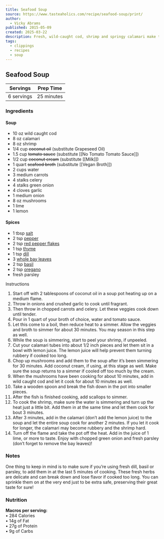 ```yaml
---
title: Seafood Soup
source: https://www.tasteaholics.com/recipe/seafood-soup/print/
author:
  - Vicky Abrams
published: 2015-05-09
created: 2025-03-22
description: Fresh, wild-caught cod, shrimp and springy calamari make this Keto seafood soup with tomato and lime healthy, delicious and easy to make!
tags:
  - clippings
  - recipes
  - soup
---
```

## Seafood Soup 

| Servings   | Prep Time  |
| ---------- | ---------- |
| 6 servings | 25 minutes |

### Ingredients 

#### Soup
- 10 oz wild caught cod
- 8 oz calamari
- 8 oz shrimp
- 1/4 cup ~~coconut oil~~ (substitute Grapeseed Oil)
- 1.5 cup ~~tomato sauce~~ (substitute [[No Tomato Tomato Sauce]])
- 1/2 cup ~~coconut cream~~ (substitute [[Milk]])
- 1 quart ~~seafood broth~~ (substitute [[Vegan Broth]])
- 2 cups water
- 3 medium carrots
- 4 stalks celery
- 4 stalks green onion
- 4 cloves garlic
- 1 medium onion
- 8 oz mushrooms
- 1 lime
- 1 lemon

#### Spices
- 1 tbsp [salt](http://amzn.to/1IWqXft)
- 2 tsp [pepper](http://amzn.to/1PeaIeC)
- 2 tsp [red pepper flakes](http://amzn.to/1fzuhSr)
- 1 tsp [thyme](http://amzn.to/1fzvitP)
- 1 tsp [dill](http://amzn.to/1eGMGN7)
- 3 [whole bay leaves](http://amzn.to/1fzwfCk)
- 2 tsp [basil](http://amzn.to/1pJlXER)
- 2 tsp [oregano](http://amzn.to/1Hdh3aj)
- fresh parsley

Instructions

1. Start off with 2 tablespoons of coconut oil in a soup pot heating up on a medium flame.
2. Throw in onions and crushed garlic to cook until fragrant.
3. Then throw in chopped carrots and celery. Let these veggies cook down until tender.
4. Pour in 1 quart of your broth of choice, water and tomato sauce.
5. Let this come to a boil, then reduce heat to a simmer. Allow the veggies and broth to simmer for about 30 minutes. You may season in this step as well.
6. While the soup is simmering, start to peel your shrimp, if unpeeled.
7. Cut your calamari tubes into about 1/2 inch pieces and let them sit in a bowl with lemon juice. The lemon juice will help prevent them turning rubbery if cooked too long.
8. Chop up mushrooms and add them to the soup after it’s been simmering for 30 minutes. Add coconut cream, if using, at this stage as well. Make sure the soup returns to a simmer if cooled off too much by the cream.
9. When the mushrooms have been cooking for about 10 minutes, add in wild caught cod and let it cook for about 10 minutes as well.
10. Take a wooden spoon and break the fish down in the pot into smaller pieces.
11. After the fish is finished cooking, add scallops to simmer.
12. To cook the shrimp, make sure the water is simmering and turn up the heat just a little bit. Add them in at the same time and let them cook for bout 3 minutes.
13. After 3 minutes, add in the calamari (don’t add the lemon juice) to the soup and let the entire soup cook for another 2 minutes. If you let it cook for longer, the calamari may become rubbery and the shrimp hard.
14. Turn off the flame and take the pot off the heat. Add in the juice of 1 lime, or more to taste. Enjoy with chopped green onion and fresh parsley (don’t forget to remove the bay leaves)!

### Notes
One thing to keep in mind is to make sure if you’re using fresh dill, basil or parsley, to add them in at the last 5 minutes of cooking. These fresh herbs are delicate and can break down and lose flavor if cooked too long. You can sprinkle them on at the very end just to be extra safe, preserving their great taste for sure!

### Nutrition
**Macros per serving:**  
• 284 Calories  
• 14g of Fat  
• 27g of Protein  
• 9g of Carbs